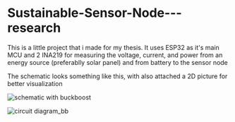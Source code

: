 # Sustainable-Sensor-Node---research

This is a little project that i made for my thesis. It uses ESP32 as it's main MCU and 2 INA219 for measuring the voltage, current, and power from an energy source (preferablly solar panel) and from battery to the sensor node

The schematic looks something like this, with also attached a 2D picture for better visualization

![schematic with buckboost](https://github.com/PipGuy/Sustainable-Sensor-Node---research/assets/71131222/c4b5c757-ebda-40f7-9d59-f14920978ab2)

![circuit diagram_bb](https://github.com/PipGuy/Sustainable-Sensor-Node---research/assets/71131222/2de0899d-4745-4744-bf12-341d47383564)


